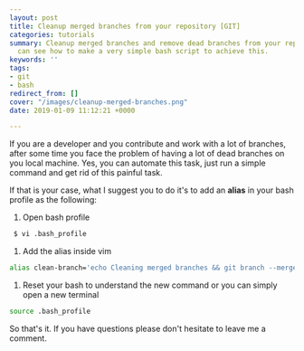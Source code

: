 ```yaml
---
layout: post
title: Cleanup merged branches from your repository [GIT]
categories: tutorials
summary: Cleanup merged branches and remove dead branches from your repository. You
  can see how to make a very simple bash script to achieve this.
keywords: ''
tags:
- git
- bash
redirect_from: []
cover: "/images/cleanup-merged-branches.png"
date: 2019-01-09 11:12:21 +0000

---
```

If you are a developer and you contribute and work with a lot of branches, after some time you face the problem of having a lot of dead branches on you local machine. Yes, you can automate this task, just run a simple command and get rid of this painful task.

If that is your case, what I suggest you to do it's to add an **alias** in your bash profile as the following:

1. Open bash profile

```bash
 $ vi .bash_profile
```

1. Add the alias inside vim

```bash  
alias clean-branch='echo Cleaning merged branches && git branch --merged | egrep -v "(^\\*|master|dev)" | xargs git branch -d'
```

1. Reset your bash to understand the new command or you can simply open a new terminal

```bash
source .bash_profile
```

So that's it. If you have questions please don't hesitate to leave me a comment.